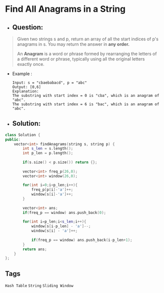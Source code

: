 # Find All Anagrams in a String
- ## Question:
>Given two strings s and p, return an array of all the start indices of p's anagrams in s. You may return the answer in **any order.**
>
>An **Anagram** is a word or phrase formed by rearranging the letters of a different word or phrase, typically using all the original letters exactly once.

- Example :

      Input: s = "cbaebabacd", p = "abc"
      Output: [0,6]
      Explanation:
      The substring with start index = 0 is "cba", which is an anagram of "abc".
      The substring with start index = 6 is "bac", which is an anagram of "abc".
      
- ## Solution:
```cpp
class Solution {
public:
    vector<int> findAnagrams(string s, string p) {
        int s_len = s.length();
        int p_len = p.length();
        
        if(s.size() < p.size()) return {};
        
        vector<int> freq_p(26,0);
        vector<int> window(26,0);
       
        for(int i=0;i<p_len;i++){
            freq_p[p[i]-'a']++;
            window[s[i]-'a']++;
        }
        
        vector<int> ans;
        if(freq_p == window) ans.push_back(0);
        
        for(int i=p_len;i<s_len;i++){
            window[s[i-p_len] - 'a']--;
            window[s[i] - 'a']++;
            
            if(freq_p == window) ans.push_back(i-p_len+1);
        }
        return ans;
    }
};
```


## Tags
`Hash Table` `String` `Sliding Window`

